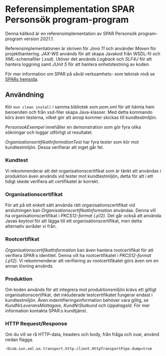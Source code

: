 # Referensimplementation SPAR Personsök program-program

Denna källkod är en referensimplementation av SPAR Personsök program-program version _2021.1_.

Referensimplementationen är skriven för _Java 11_ och använder _Maven_ för projekthantering. 
_JAX-WS_ används för att skapa Javakod från WSDL-fil och XML-schemafiler (.xsd). 
Utöver det används _Logback_ och _SLF4J_ för att hantera loggning samt _JUnit 5_ för att hantera enhetstestning av koden.

För mer information om SPAR på såväl verksamhets- som teknisk nivå se 
[SPARs hemsida](https://www.statenspersonadressregister.se).

## Användning

Kör `mvn clean install` i samma bibliotek som _pom.xml_ för att hämta hem beroenden och från xsd-filer skapa Java-klasser. 
Med detta kommando körs även testerna, vilket gör att anrop kommer skickas till kundtestmiljön.

_PersonsokExempel_ innehåller en demonstration som gör fyra olika sökningar och loggar utförligt ut resultatet.

_OrganisationsertifikatInformationTest_ har fyra tester som kör mot kundtestmiljön. Dessa verifierar att inget går fel. 

### Kundtest

Vi rekommenderar att det organisationscertifikat som är tänkt att användas i produktion även används vid tester mot kundtestmiljön, 
detta för att i ett tidigt skede verifiera att certifikatet är korrekt.

### Organisationscertifikat

För att på ett enkelt sätt använda rätt organisationscertifikat vid anslutningen kan _OrganisationscertifikatInformation_ användas. 
Denna vill ha organisationscertifikat i _PKCS12-format (.p12)_. Det går också att använda Javas _keytool_ för att lägga till 
ett organisationscertifikat, men detta alternativ avråder vi från.

### Rootcertifikat

_OrganisationscertifikatInformation_ kan även hantera rootcertifikat för att verifiera SPAR:s identitet. Denna vill ha 
rootcertifikatet i _PKCS12-format (.p12)_. Vi rekommenderar att verifiering av rootcertifikatet görs även om en annan lösning används.

### Produktion

Om koden används för att integrera mot produktionsmiljön krävs ett giltigt organisationscertifikat, det inkluderade 
testcertifikatet fungerar endast i kundtestmiljön. Även indentifieringsinformation behöver vara giltig, 
se _KundNrLeveransMottagare_, _KundNrSlutkund_ och _UppdragsId_. För mer information kontakta SPAR:s kundtjänst.

### HTTP Request/Response

Om du vill se rå HTTP-data, headers och body, från fråga och svar, använd nedan flagga.

```sh
-Dcom.sun.xml.ws.transport.http.client.HttpTransportPipe.dump=true
```